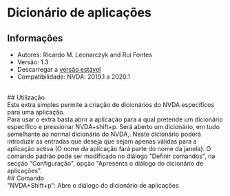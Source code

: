 # Dicionário de aplicações

## Informações
* Autores: Ricardo M. Leonarczyk and Rui Fontes
* Versão: 1.3
* Descarregar a [versão estável][1]
* Compatibilidade: NVDA: 2019.1 a 2020.1
<br>
## Utilização
<br>
Este extra simples permite a criação de dicionários do NVDA específicos para uma aplicação.
<br>
Para usar o extra basta abrir a aplicação para a qual pretende um dicionário específico e pressionar NVDA+shift+p.
Será aberto um dicionário, em tudo semelhante ao normal dicionário do NVDA,.
Neste dicionário poderá introduzir as entradas que deseja que sejam apenas válidas para a aplicação activa (O nome da aplicação fará parte do nome da janela).
O comando padrão pode ser modificado no diálogo "Definir comandos", na secção "Configuração",  opção "Apresenta o diálogo do dicionário de aplicações".
<br>
## Comando
<br>
"NVDA+Shift+p": Abre o diálogo do dicionário de aplicações

[1]: https://github.com/ruifontes/applicationDictionary-/releases/download/1.3/applicationDictionary-1.3.nvda-addon